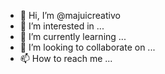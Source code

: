 - 👋 Hi, I’m @majuicreativo
- 👀 I’m interested in ...
- 🌱 I’m currently learning ...
- 💞️ I’m looking to collaborate on ...
- 📫 How to reach me ...

<!---
majuicreativo/majuicreativo is a ✨ special ✨ repository because its `README.md` (this file) appears on your GitHub profile.
You can click the Preview link to take a look at your changes.
--->

